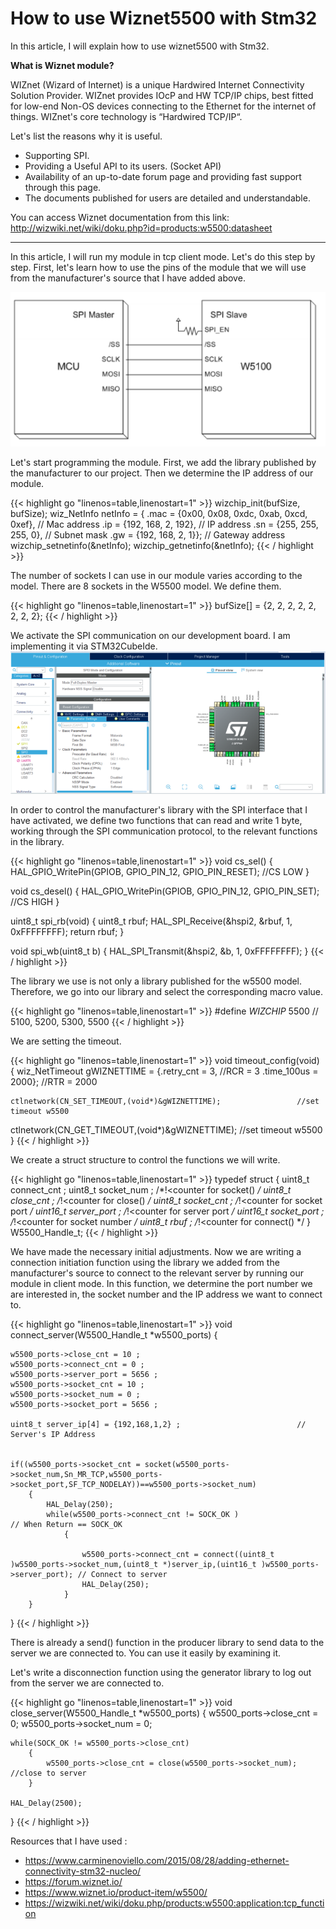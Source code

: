# How to use Wiznet5500 with Stm32


In this article, I will explain how to use wiznet5500 with Stm32. 

<!--more-->

**What is Wiznet module?**

WIZnet (Wizard of Internet) is a unique Hardwired Internet Connectivity Solution Provider. WIZnet provides IOcP and HW TCP/IP chips, best fitted for low-end Non-OS devices connecting to the Ethernet for the internet of things. WIZnet's core technology is “Hardwired TCP/IP“.

Let's list the reasons why it is useful.

* Supporting SPI.
* Providing a Useful API to its users. (Socket API)
* Availability of an up-to-date forum page and providing fast support through this page.
* The documents published for users are detailed and understandable.

You can access Wiznet documentation from this link: http://wizwiki.net/wiki/doku.php?id=products:w5500:datasheet

---

In this article, I will run my module in tcp client mode. Let's do this step by step. First, let's learn how to use the pins of the module that we will use from the manufacturer's source that I have added above.

![Pin Out](/how-to-use-wiznet/pinOut.png 'Pin Out')

Let's start programming the module. First, we add the library published by the manufacturer to our project. Then we determine the IP address of our module.

{{< highlight go "linenos=table,linenostart=1" >}}
wizchip_init(bufSize, bufSize);
 wiz_NetInfo netInfo = { .mac 	= {0x00, 0x08, 0xdc, 0xab, 0xcd, 0xef},	// Mac address
                          .ip 	= {192, 168, 2, 192},					// IP address
                          .sn 	= {255, 255, 255, 0},					// Subnet mask
                          .gw 	= {192, 168, 2, 1}};					// Gateway address
 wizchip_setnetinfo(&netInfo);
 wizchip_getnetinfo(&netInfo);
{{< / highlight >}}


The number of sockets I can use in our module varies according to the model. There are 8 sockets in the W5500 model. We define them.

{{< highlight go "linenos=table,linenostart=1" >}}
bufSize[] = {2, 2, 2, 2, 2, 2, 2, 2};
{{< / highlight >}}


We activate the SPI communication on our development board. I am implementing it via STM32CubeIde.
![Ide Config](/how-to-use-wiznet/IdeConfig.png 'Ide Config')

In order to control the manufacturer's library with the SPI interface that I have activated, we define two functions that can read and write 1 byte, working through the SPI communication protocol, to the relevant functions in the library.

{{< highlight go "linenos=table,linenostart=1" >}}
void cs_sel() {
	HAL_GPIO_WritePin(GPIOB, GPIO_PIN_12, GPIO_PIN_RESET); //CS LOW
}
 
void cs_desel() {
	HAL_GPIO_WritePin(GPIOB, GPIO_PIN_12, GPIO_PIN_SET); //CS HIGH
}
 
uint8_t spi_rb(void) {
	uint8_t rbuf;
	HAL_SPI_Receive(&hspi2, &rbuf, 1, 0xFFFFFFFF);
	return rbuf;
}
 
void spi_wb(uint8_t b) {
	HAL_SPI_Transmit(&hspi2, &b, 1, 0xFFFFFFFF);
}
{{< / highlight >}}


The library we use is not only a library published for the w5500 model. Therefore, we go into our library and select the corresponding macro value.

{{< highlight go "linenos=table,linenostart=1" >}}
#define _WIZCHIP_            5500   // 5100, 5200, 5300, 5500
{{< / highlight >}}

We are setting the timeout.

{{< highlight go "linenos=table,linenostart=1" >}}
void timeout_config(void)
{
	wiz_NetTimeout gWIZNETTIME = {.retry_cnt = 3,       		    //RCR = 3
	      	                        .time_100us = 2000};     		//RTR = 2000

	ctlnetwork(CN_SET_TIMEOUT,(void*)&gWIZNETTIME); 				//set timeout w5500
  ctlnetwork(CN_GET_TIMEOUT,(void*)&gWIZNETTIME); 				//set timeout w5500
}
{{< / highlight >}}

We create a struct structure to control the functions we will write.

{{< highlight go "linenos=table,linenostart=1" >}}
typedef struct
{
	uint8_t  connect_cnt ;
	uint8_t  socket_num  ;					/*!<counter for socket()		*/
	uint8_t  close_cnt   ;					/*!<counter for close()			*/
	uint8_t  socket_cnt  ;					/*!<counter for socket port		*/
	uint16_t server_port ;					/*!<counter for server port		*/
	uint16_t socket_port ;					/*!<counter for socket number	*/
	uint8_t  rbuf        ;					/*!<counter for connect()		*/
} W5500_Handle_t;
{{< / highlight >}}

We have made the necessary initial adjustments. Now we are writing a connection initiation function using the library we added from the manufacturer's source to connect to the relevant server by running our module in client mode. In this function, we determine the port number we are interested in, the socket number and the IP address we want to connect to.

{{< highlight go "linenos=table,linenostart=1" >}}
void connect_server(W5500_Handle_t *w5500_ports)
{


	w5500_ports->close_cnt = 10 ;
	w5500_ports->connect_cnt = 0 ;
	w5500_ports->server_port = 5656 ;
	w5500_ports->socket_cnt = 10 ;
	w5500_ports->socket_num = 0 ;
	w5500_ports->socket_port = 5656 ;

	uint8_t server_ip[4] = {192,168,1,2} ; 							// Server's IP Address


	if((w5500_ports->socket_cnt = socket(w5500_ports->socket_num,Sn_MR_TCP,w5500_ports->socket_port,SF_TCP_NODELAY))==w5500_ports->socket_num)
		{
			HAL_Delay(250);
			while(w5500_ports->connect_cnt != SOCK_OK ) 								// When Return == SOCK_OK
				{

					w5500_ports->connect_cnt = connect((uint8_t )w5500_ports->socket_num,(uint8_t *)server_ip,(uint16_t )w5500_ports->server_port); // Connect to server
					HAL_Delay(250);
				}
		}



}
{{< / highlight >}}

There is already a send() function in the producer library to send data to the server we are connected to. You can use it easily by examining it.

Let's write a disconnection function using the generator library to log out from the server we are connected to.


{{< highlight go "linenos=table,linenostart=1" >}}
void close_server(W5500_Handle_t *w5500_ports)
{
	w5500_ports->close_cnt  = 0;
	w5500_ports->socket_num = 0;


	while(SOCK_OK != w5500_ports->close_cnt)
		{
			w5500_ports->close_cnt = close(w5500_ports->socket_num); 							//close to server
		}

	HAL_Delay(2500);
}
{{< / highlight >}}

Resources that I have used :
* https://www.carminenoviello.com/2015/08/28/adding-ethernet-connectivity-stm32-nucleo/
* https://forum.wiznet.io/
* https://www.wiznet.io/product-item/w5500/
* https://wizwiki.net/wiki/doku.php/products:w5500:application:tcp_function


